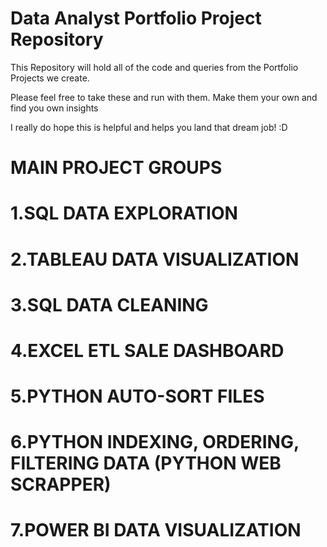 # Data Analyst Portfolio Project Repository

This Repository will hold all of the code and queries from the Portfolio Projects we create.

Please feel free to take these and run with them. Make them your own and find you own insights

I really do hope this is helpful and helps you land that dream job! :D

# MAIN PROJECT GROUPS
# 1.SQL DATA EXPLORATION
# 2.TABLEAU DATA VISUALIZATION 
# 3.SQL DATA CLEANING
# 4.EXCEL ETL SALE DASHBOARD
# 5.PYTHON AUTO-SORT FILES
# 6.PYTHON INDEXING, ORDERING, FILTERING DATA (PYTHON WEB SCRAPPER)
# 7.POWER BI DATA VISUALIZATION
